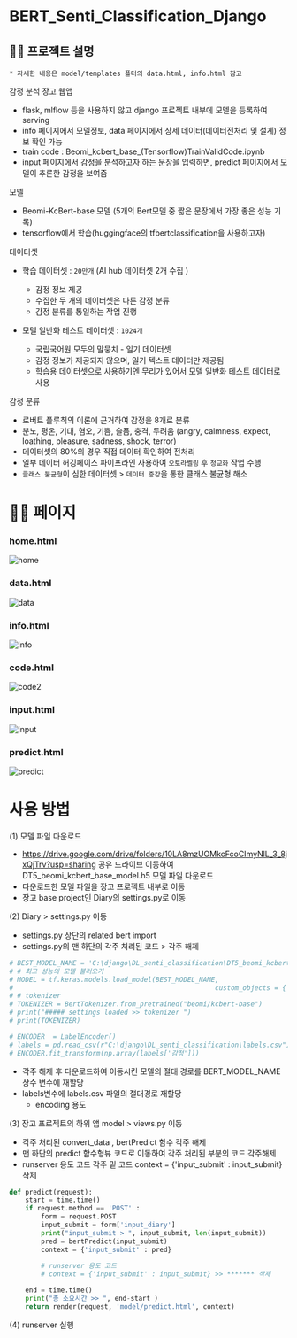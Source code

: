 # BERT_Senti_Classification_Django
## 🤷‍♀️ 프로젝트 설명 
    * 자세한 내용은 model/templates 폴더의 data.html, info.html 참고

감정 분석 장고 웹앱
- flask, mlflow 등을 사용하지 않고 django 프로젝트 내부에 모델을 등록하여 serving 
- info 페이지에서 모델정보, data 페이지에서 상세 데이터(데이터전처리 및 설계) 정보 확인 가능
- train code : Beomi_kcbert_base_(Tensorflow)TrainValidCode.ipynb
- input 페이지에서 감정을 분석하고자 하는 문장을 입력하면, predict 페이지에서 모델이 추론한 감정을 보여줌 


모델
- Beomi-KcBert-base 모델 (5개의 Bert모델 중 짧은 문장에서 가장 좋은 성능 기록)
- tensorflow에서 학습(huggingface의 tfbertclassification을 사용하고자)


데이터셋 
- 학습 데이터셋 : `20만개` (AI hub 데이터셋 2개 수집 )
    - 감정 정보 제공
    - 수집한 두 개의 데이터셋은 다른 감정 분류
    - 감정 분류를 통일하는 작업 진행 


- 모델 일반화 테스트 데이터셋 : `1024개`
    - 국립국어원 모두의 말뭉치 - 일기 데이터셋
    - 감정 정보가 제공되지 않으며, 일기 텍스트 데이터만 제공됨
    - 학습용 데이터셋으로 사용하기엔 무리가 있어서 모델 일반화 테스트 데이터로 사용

감정 분류
- 로버트 플루칙의 이론에 근거하여 감정을 8개로 분류
- 분노, 평온, 기대, 혐오, 기쁨, 슬픔, 충격, 두려움 (angry, calmness, expect, loathing, pleasure, sadness, shock, terror)
- 데이터셋의 80%의 경우 직접 데이터 확인하여 전처리
- 일부 데이터 허깅페이스 파이프라인 사용하여 `오토라벨링` 후 `정교화` 작업 수행
- `클래스 불균형`이 심한 데이터셋 > `데이터 증강`을 통한 클래스 불균형 해소


# 💁‍♀️ 페이지 
### home.html 
![home](https://user-images.githubusercontent.com/119670827/221406899-dd8197e3-2952-4b55-933a-61980d4812ca.png)

### data.html
![data](https://user-images.githubusercontent.com/119670827/221406913-28ab8326-3e90-4512-b43a-575543c22790.png)

### info.html
![info](https://user-images.githubusercontent.com/119670827/221406906-c1ea1320-9eaf-4000-9611-f996982f5160.png)

### code.html 
![code2](https://user-images.githubusercontent.com/119670827/221406917-37b96ee5-06fc-43c0-b44b-8181c940c1cd.png)

### input.html 
![input](https://user-images.githubusercontent.com/119670827/221406924-21c91446-4177-4c8b-a840-3fbec55c42b0.png)

### predict.html 
![predict](https://user-images.githubusercontent.com/119670827/221406928-c59b6685-95d3-4f3b-8c0f-041eb2a7fca0.png)


# 사용 방법
(1) 모델 파일 다운로드
- https://drive.google.com/drive/folders/10LA8mzUOMkcFcoCImyNlL_3_8jxQjTrv?usp=sharing 공유 드라이브 이동하여 DT5_beomi_kcbert_base_model.h5 모델 파일 다운로드
- 다운로드한 모델 파일을 장고 프로젝트 내부로 이동 
- 장고 base project인 Diary의 settings.py로 이동

(2) Diary > settings.py 이동 
- settings.py 상단의 related bert import
- settings.py의 맨 하단의 각주 처리된 코드 > 각주 해제 
```python
# BEST_MODEL_NAME = 'C:\django\DL_senti_classification\DT5_beomi_kcbert_base_model.h5'
# # 최고 성능의 모델 불러오기
# MODEL = tf.keras.models.load_model(BEST_MODEL_NAME,
#                                                   custom_objects = {'TFBertForSequenceClassification': TFBertForSequenceClassification})
# # tokenizer 
# TOKENIZER = BertTokenizer.from_pretrained("beomi/kcbert-base")
# print("##### settings loaded >> tokenizer ")
# print(TOKENIZER)

# ENCODER  = LabelEncoder()
# labels = pd.read_csv(r"C:\django\DL_senti_classification\labels.csv")
# ENCODER.fit_transform(np.array(labels['감정'])) 
```

- 각주 해제 후 다운로드하여 이동시킨 모델의 절대 경로를 BERT_MODEL_NAME 상수 변수에 재할당
- labels변수에 labels.csv 파일의 절대경로 재할당
    - encoding 용도

(3) 장고 프로젝트의 하위 앱 model >  views.py 이동
- 각주 처리된 convert_data , bertPredict 함수 각주 해제
- 맨 하단의 predict 함수형뷰 코드로 이동하여 각주 처리된 부분의 코드 각주해제
- runserver 용도 코드 각주 밑 코드 context = {'input_submit' : input_submit} 삭제 


```python
def predict(request):
    start = time.time()
    if request.method == 'POST' :
        form = request.POST
        input_submit = form['input_diary']
        print("input_submit > ", input_submit, len(input_submit))
        pred = bertPredict(input_submit)
        context = {'input_submit' : pred}
        
        # runserver 용도 코드 
        # context = {'input_submit' : input_submit} >> ******* 삭제 

    end = time.time()
    print("총 소요시간 >> ", end-start )
    return render(request, 'model/predict.html', context)
```

(4) runserver 실행
